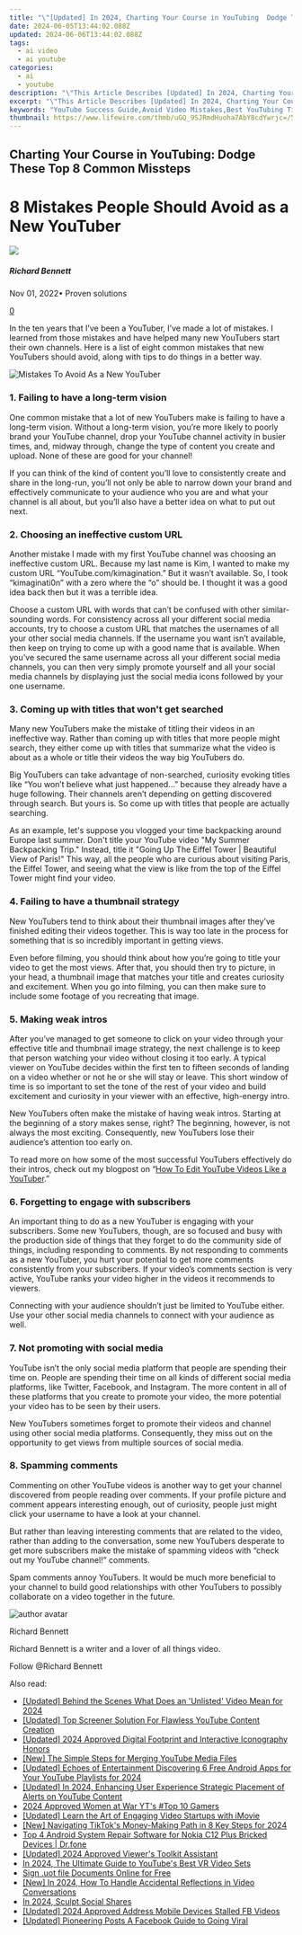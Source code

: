 ```yaml
---
title: "\"[Updated] In 2024, Charting Your Course in YouTubing  Dodge These Top 8 Common Missteps\""
date: 2024-06-05T13:44:02.088Z
updated: 2024-06-06T13:44:02.088Z
tags:
  - ai video
  - ai youtube
categories:
  - ai
  - youtube
description: "\"This Article Describes [Updated] In 2024, Charting Your Course in YouTubing: Dodge These Top 8 Common Missteps\""
excerpt: "\"This Article Describes [Updated] In 2024, Charting Your Course in YouTubing: Dodge These Top 8 Common Missteps\""
keywords: "YouTube Success Guide,Avoid Video Mistakes,Best YouTubing Tips,Creative Content Strategies,Engaging Video Audiences,SEO for Videos,Top 8 Missteps Fix"
thumbnail: https://www.lifewire.com/thmb/uGQ_9SJRmdHuoha7AbY8cdYwrjc=/540x405/filters:no_upscale():max_bytes(150000):strip_icc()/how-to-watch-the-alien-movies-in-order-612898751c874dffb6c6f3990444f8fe.jpg
---
```


## Charting Your Course in YouTubing: Dodge These Top 8 Common Missteps

# 8 Mistakes People Should Avoid as a New YouTuber

![](https://images.wondershare.com/filmora/article-images/richard-bennett.jpg)

##### Richard Bennett

 Nov 01, 2022• Proven solutions

[0](#commentsBoxSeoTemplate)

In the ten years that I’ve been a YouTuber, I’ve made a lot of mistakes. I learned from those mistakes and have helped many new YouTubers start their own channels. Here is a list of eight common mistakes that new YouTubers should avoid, along with tips to do things in a better way.

![Mistakes To Avoid As a New YouTuber](https://images.wondershare.com/filmora/mistakes-to-avoid-as-a-new-youtuber.jpg)

###  

### 1\. Failing to have a long-term vision

One common mistake that a lot of new YouTubers make is failing to have a long-term vision. Without a long-term vision, you’re more likely to poorly brand your YouTube channel, drop your YouTube channel activity in busier times, and, midway through, change the type of content you create and upload. None of these are good for your channel!

If you can think of the kind of content you’ll love to consistently create and share in the long-run, you’ll not only be able to narrow down your brand and effectively communicate to your audience who you are and what your channel is all about, but you’ll also have a better idea on what to put out next.

### 2\. Choosing an ineffective custom URL

Another mistake I made with my first YouTube channel was choosing an ineffective custom URL. Because my last name is Kim, I wanted to make my custom URL “YouTube.com/kimagination.” But it wasn’t available. So, I took “kimaginati0n” with a zero where the “o” should be. I thought it was a good idea back then but it was a terrible idea.

Choose a custom URL with words that can’t be confused with other similar-sounding words. For consistency across all your different social media accounts, try to choose a custom URL that matches the usernames of all your other social media channels. If the username you want isn’t available, then keep on trying to come up with a good name that is available. When you’ve secured the same username across all your different social media channels, you can then very simply promote yourself and all your social media channels by displaying just the social media icons followed by your one username.

### 3\. Coming up with titles that won't get searched

Many new YouTubers make the mistake of titling their videos in an ineffective way. Rather than coming up with titles that more people might search, they either come up with titles that summarize what the video is about as a whole or title their videos the way big YouTubers do.

Big YouTubers can take advantage of non-searched, curiosity evoking titles like “You won’t believe what just happened…” because they already have a huge following. Their channels aren’t depending on getting discovered through search. But yours is. So come up with titles that people are actually searching.

As an example, let's suppose you vlogged your time backpacking around Europe last summer. Don't title your YouTube video "My Summer Backpacking Trip." Instead, title it "Going Up The Eiffel Tower | Beautiful View of Paris!" This way, all the people who are curious about visiting Paris, the Eiffel Tower, and seeing what the view is like from the top of the Eiffel Tower might find your video.

### 4\. Failing to have a thumbnail strategy

New YouTubers tend to think about their thumbnail images after they’ve finished editing their videos together. This is way too late in the process for something that is so incredibly important in getting views.

Even before filming, you should think about how you’re going to title your video to get the most views. After that, you should then try to picture, in your head, a thumbnail image that matches your title and creates curiosity and excitement. When you go into filming, you can then make sure to include some footage of you recreating that image.

### 5\. Making weak intros

After you’ve managed to get someone to click on your video through your effective title and thumbnail image strategy, the next challenge is to keep that person watching your video without closing it too early. A typical viewer on YouTube decides within the first ten to fifteen seconds of landing on a video whether or not he or she will stay or leave. This short window of time is so important to set the tone of the rest of your video and build excitement and curiosity in your viewer with an effective, high-energy intro.

New YouTubers often make the mistake of having weak intros. Starting at the beginning of a story makes sense, right? The beginning, however, is not always the most exciting. Consequently, new YouTubers lose their audience’s attention too early on.

To read more on how some of the most successful YouTubers effectively do their intros, check out my blogpost on “[How To Edit YouTube Videos Like a YouTuber](https://tools.techidaily.com/wondershare/filmora/download/).”

### 6\. Forgetting to engage with subscribers

An important thing to do as a new YouTuber is engaging with your subscribers. Some new YouTubers, though, are so focused and busy with the production side of things that they forget to do the community side of things, including responding to comments. By not responding to comments as a new YouTuber, you hurt your potential to get more comments consistently from your subscribers. If your video’s comments section is very active, YouTube ranks your video higher in the videos it recommends to viewers.

Connecting with your audience shouldn’t just be limited to YouTube either. Use your other social media channels to connect with your audience as well.

### 7\. Not promoting with social media

YouTube isn’t the only social media platform that people are spending their time on. People are spending their time on all kinds of different social media platforms, like Twitter, Facebook, and Instagram. The more content in all of these platforms that you create to promote your video, the more potential your video has to be seen by their users.

New YouTubers sometimes forget to promote their videos and channel using other social media platforms. Consequently, they miss out on the opportunity to get views from multiple sources of social media.

### 8\. Spamming comments

Commenting on other YouTube videos is another way to get your channel discovered from people reading over comments. If your profile picture and comment appears interesting enough, out of curiosity, people just might click your username to have a look at your channel.

But rather than leaving interesting comments that are related to the video, rather than adding to the conversation, some new YouTubers desperate to get more subscribers make the mistake of spamming videos with “check out my YouTube channel!” comments.

Spam comments annoy YouTubers. It would be much more beneficial to your channel to build good relationships with other YouTubers to possibly collaborate on a video together in the future.

![author avatar](https://images.wondershare.com/filmora/article-images/richard-bennett.jpg)

Richard Bennett

Richard Bennett is a writer and a lover of all things video.

Follow @Richard Bennett

<span class="atpl-alsoreadstyle">Also read:</span>
<div><ul>
<li><a href="https://facebook-video-share.techidaily.com/updated-behind-the-scenes-what-does-an-unlisted-video-mean-for-2024/"><u>[Updated] Behind the Scenes  What Does an 'Unlisted' Video Mean for 2024</u></a></li>
<li><a href="https://facebook-video-share.techidaily.com/updated-top-screener-solution-for-flawless-youtube-content-creation/"><u>[Updated] Top Screener Solution  For Flawless YouTube Content Creation</u></a></li>
<li><a href="https://facebook-video-share.techidaily.com/updated-2024-approved-digital-footprint-and-interactive-iconography-honors/"><u>[Updated] 2024 Approved  Digital Footprint and Interactive Iconography Honors</u></a></li>
<li><a href="https://facebook-video-share.techidaily.com/new-the-simple-steps-for-merging-youtube-media-files/"><u>[New] The Simple Steps for Merging YouTube Media Files</u></a></li>
<li><a href="https://facebook-video-share.techidaily.com/updated-echoes-of-entertainment-discovering-6-free-android-apps-for-your-youtube-playlists-for-2024/"><u>[Updated] Echoes of Entertainment  Discovering 6 Free Android Apps for Your YouTube Playlists for 2024</u></a></li>
<li><a href="https://facebook-video-share.techidaily.com/updated-in-2024-enhancing-user-experience-strategic-placement-of-alerts-on-youtube-content/"><u>[Updated] In 2024, Enhancing User Experience  Strategic Placement of Alerts on YouTube Content</u></a></li>
<li><a href="https://facebook-video-share.techidaily.com/2024-approved-women-at-war-yts-top-10-gamers/"><u>2024 Approved  Women at War  YT's #Top 10 Gamers</u></a></li>
<li><a href="https://facebook-video-share.techidaily.com/updated-learn-the-art-of-engaging-video-startups-with-imovie/"><u>[Updated] Learn the Art of Engaging Video Startups with iMovie</u></a></li>
<li><a href="https://tiktok-videos.techidaily.com/new-navigating-tiktoks-money-making-path-in-8-key-steps-for-2024/"><u>[New] Navigating TikTok's Money-Making Path in 8 Key Steps for 2024</u></a></li>
<li><a href="https://howto.techidaily.com/top-4-android-system-repair-software-for-nokia-c12-plus-bricked-devices-drfone-by-drfone-fix-android-problems-fix-android-problems/"><u>Top 4 Android System Repair Software for Nokia C12 Plus Bricked Devices | Dr.fone</u></a></li>
<li><a href="https://digital-screen-recording.techidaily.com/updated-2024-approved-viewers-toolkit-assistant/"><u>[Updated] 2024 Approved  Viewer's Toolkit Assistant</u></a></li>
<li><a href="https://youtube-help.techidaily.com/in-2024-the-ultimate-guide-to-youtubes-best-vr-video-sets/"><u>In 2024, The Ultimate Guide to YouTube's Best VR Video Sets</u></a></li>
<li><a href="https://techidaily.com/sign-uot-file-documents-online-for-free-by-ldigisigner-sign-a-word-sign-a-word/"><u>Sign .uot file Documents Online for Free</u></a></li>
<li><a href="https://facebook-video-files.techidaily.com/new-in-2024-how-to-handle-accidental-reflections-in-video-conversations/"><u>[New] In 2024, How To Handle Accidental Reflections in Video Conversations</u></a></li>
<li><a href="https://extra-guidance.techidaily.com/in-2024-sculpt-social-shares/"><u>In 2024, Sculpt Social Shares</u></a></li>
<li><a href="https://facebook-video-recording.techidaily.com/updated-2024-approved-address-mobile-devices-stalled-fb-videos/"><u>[Updated] 2024 Approved  Address Mobile Devices  Stalled FB Videos</u></a></li>
<li><a href="https://facebook-video-recording.techidaily.com/updated-pioneering-posts-a-facebook-guide-to-going-viral/"><u>[Updated] Pioneering Posts  A Facebook Guide to Going Viral</u></a></li>
</ul></div>

<ins class="adsbygoogle"
      style="display:block"
      data-ad-client="ca-pub-7571918770474297"
      data-ad-slot="8358498916"
      data-ad-format="auto"
      data-full-width-responsive="true"></ins>